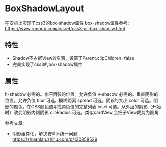 # BoxShadowLayout
在安卓上实现了css3的box-shadow属性
box-shadow属性参考: https://www.runoob.com/cssref/css3-pr-box-shadow.html

## 特性
- Shadow不占据View的空间，设置了Parent.clipChildren=false
- 完美实现了css3的box-shadow属性

## 属性
h-shadow	必需的。水平阴影的位置。允许负值
v-shadow	必需的。垂直阴影的位置。允许负值
blur	可选。模糊距离
spread	可选。阴影的大小
color	可选。阴影的颜色。在CSS颜色值寻找颜色值的完整列表
inset	可选。从外层的阴影（开始时）改变阴影内侧阴影
clipRadius  可选。类似cardView,会把子View裁剪为圆角


参考文章:
- 阴影组件化，解决安卓不统一问题 https://zhuanlan.zhihu.com/p/130858529